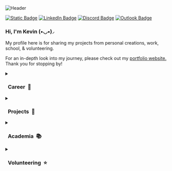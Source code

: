 
<!-- Header Image -->
<img src="https://i.imgur.com/MeUBhhD.gif" alt="Header">

<!-- Badges for Socials -->
[![Static Badge](https://img.shields.io/badge/Portfolio%20Website-%23fcfcfc?style=for-the-badge&logo=htmx&logoColor=blue)](https://kevinpcendana.com/)
[![LinkedIn Badge](https://img.shields.io/badge/LinkedIn-blue?style=for-the-badge&logo=linkedin)](https://linkedin.com/in/kevincendana)
[![Discord Badge](https://img.shields.io/badge/Discord-%23828fff?style=for-the-badge&logo=discord)](https://discord.com/users/lyla.kc)
[![Outlook Badge](https://img.shields.io/badge/EMail-%2352b1ff?style=for-the-badge&logo=microsoft%20outlook&link=https%3A%2F%2Fkevinpcendana.com%2F)](mailto:kevincendana@outlook.com)

### Hi, I'm Kevin (•◡•)⸝ 

My profile here is for sharing my projects from personal creations, work, school, & volunteering.

For an in-depth look into my journey, please check out my <a href="https://kevinpcendana.com">portfolio website.</a> Thank you for stopping by!

<!-- Section: Career -->
<details>
  <summary><h3>&nbsp; Career &nbsp;💼 </h3></summary>

<img src="./dreamarcades-logo.png" width="240" height="100">
  <p>I'm currently working as a full time Front-End Developer at DreamArcades! </p>
  <p>This includes designing, developing, and maintaining their website. I'm currently working on improving their user interface and cleaning up their codebase, which has been really fun and a great learning experience. As it is my breakthrough job getting into the world of front-end development, I'm very grateful to be given the opportunity to work at DreamArcades. </p>
</details
  
<!-- Section: Projects -->
<details>
  <summary><h3>&nbsp; Projects &nbsp;📝 </h3></summary>

I love coding not just for my career, but in my free time as well. Here's a list of some major projects that I have made:

| ![Portfolio Website](./portfolio-website.png) | **[Portfolio Website](https://kevinpcendana.com/)**<br>My personal portfolio website that showcases my projects, skills, and experiences. <br><br> I designed a template of the app with Figma and developed it from scratch with React. |
|:--:|:--|

| ![AT&T 5G Website](./att-website.png) | **[AT&T 5G Technology Website](https://github.com/Kevin-Cendana/Hackathon-ATT-EmpowHer)**<br>A website that showcases the benefits of AT&T's 5G technology, such as faster speeds, lower latency, and more. <br><br>Made for [AT&T's Hackathon: EmpowHer](https://life.att.jobs/college-students-empowher-hackathon/) in June 2023. I designed and developed the website from scratch with HTML, JS, and CSS on my own. |
|:--:|:--|

| ![Lyric Link](./lyric-link.gif) | **[Lyric Link](https://github.com/Kevin-Cendana/Hackathon-SacHacks-2023)**<br>A demo application using Django, React, HTML & CSS, Lyric Link acts as a forum that sorts through Top 100 songs on Billboard. <br><br>Made for [SacHacks](https://sachacks-v.devpost.com/) in November 2023 in a team of 4 over the weekend. I designed all of the UI, created all of the frontend code, and successfully linked with my teammates' Python backend code. |
|:--:|:--|

| ![Maplestory App](./maplestory-app.gif) | **[Maplestory Mini](https://github.com/Kevin-Cendana/Byte-Sized-Projects/tree/main/Maplestory%20App)**<br>A project based on the gameplay loop of one of my favorite childhood games, Maplestory. <br><br>I made the app for fun to try out mobile development and familiarize myself with Flutter & Dart. |
|:--:|:--|

| ![Chunkify](./chunkify.png) | **[Chunkify](https://github.com/Kevin-Cendana/Chunkify)**<br>Chunkify is a task list with a twist: AI breaks down your tasks into smaller chunks. Chunkify is perfect for those who get overwhelmed easily, such as those with learning disabilities. <br><br>Made for the [AI Hackathon @ CSUS](https://lu.ma/o2sau79c) in April 2024 with a team of 4. I made the UI & most of the frontend code. |
|:--:|:--|

| ![Sacramento Glory Korean Church](./sgkc.png) | **[Sacramento Glory Korean Church](https://sacglorychurch.org) [WIP]**<br>A website dedicated to the Sacramento Glory Korean Church, featuring language switching, sermons & events searching, a dynamic photo gallery with multiple albums, & more. <br><br>Created as my capstone project in a group of 8 for a local pastor, the SGKC church is a full stack website made using React, Spring, & hosted with AWS. <br>  |
|:--:|:--|

| **[Byte Sized Projects](https://github.com/Kevin-Cendana/Byte-Sized-Projects)**<br>I am a firm believer that the best way to learn is by doing. As such, I like to make a lot of smaller apps in my free time just to get some practice or to try out a new field of programming for fun! <br><br>As an example, here are a series of apps I made using Swift UI, including a sleep tracker, time converter, tip calculator, Word Scrabble, Guess the Flag, & more. I made these apps to practice Swift UI and iOS development. 
|:--|
| <img src="./better_rest.png" alt="Better Rest" width="95" height="175"> <img src="./time_converter.png" alt="Time Converter" width="95" height="175"> <img src="./we_split.png" alt="We Split" width="95" height="175"> <img src="./word_scrabble.png" alt="Word Scrabble" width="95" height="175"> <img src="./guess_the_flag.png" alt="Guess The Flag" width="95" height="175"> |
</details>
<!-- Section: Academia --> 
<details>
  <summary><h3>&nbsp; Academia &nbsp;📚</h3></summary>
  
[![Static Badge](https://img.shields.io/badge/California%20State%20University%2C%20Sacramento-%23138717?style=for-the-badge&label=Courses&labelColor=%23014703)](https://github.com/Kevin-Cendana/Computer-Science-Coursework)

<p>I graduated from California State University, Sacramento as a Computer Science major in May 2024! <br>All of my relevant coursework can be found in the repository by clicking on the badge above.</p>
<p>Each class has a README describing the content and course material.</p>
</details>
<!-- Section: Volunteering --> 
<details>
  <summary><h3>&nbsp; Volunteering &nbsp;⭐️</h3></summary>
  
  [![Static Badge](https://img.shields.io/badge/Association%20for%20Computing%20Machinery-skyblue?style=for-the-badge&logo=acm&link=https%3A%2F%2Fkevinpcendana.com%2F)](https://csus.acm.org/)

**Association of Computing Machinery (ACM)** is the premiere Computer Science & Computer Engineering-based club on the CSU Sacramento campus. As their webmaster, I've helped maintain, design, and develop the website for the club, such as by adding in the members section to the website.

  [![Static Badge](https://img.shields.io/badge/Video%20Game%20Design%20Club-%23008cff?style=for-the-badge&logo=nintendo%20gamecube&link=https%3A%2F%2Fkevinpcendana.com%2F)](https://github.com/Kevin-Cendana/Video-Game-Design-Club-CSUS)

**The Video Game Design Club (VGDC)** is filled with passionate students learning to design and create video games. I'm the sole designer & developer of the club's website currently being built & I've helped developed game demos during their game jam sessions.
</details>

